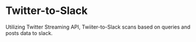 # Twitter-to-Slack
Utilizing Twitter Streaming API, Twiiter-to-Slack scans based on queries and posts data to slack.
